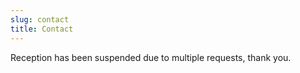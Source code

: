 ```yaml
---
slug: contact
title: Contact
---
```


Reception has been suspended due to multiple requests, thank you.
